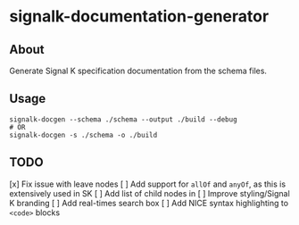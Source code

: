 # signalk-documentation-generator

## About
Generate Signal K specification documentation from the schema files.

## Usage
```
signalk-docgen --schema ./schema --output ./build --debug
# OR 
signalk-docgen -s ./schema -o ./build
```

## TODO
[x] Fix issue with leave nodes
[ ] Add support for `allOf` and `anyOf`, as this is extensively used in SK
[ ] Add list of child nodes in 
[ ] Improve styling/Signal K branding
[ ] Add real-times search box
[ ] Add NICE syntax highlighting to `<code>` blocks
